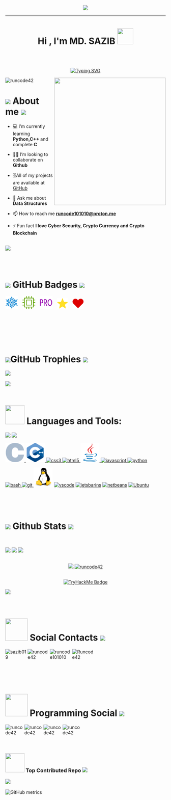 
<p align="center">

  <img src="https://blogger.googleusercontent.com/img/b/R29vZ2xl/AVvXsEg6vGyWMb5Vccye4z7y8JINLOtHgPbNSaibmCLJlHh693g3MG8jJLFwliiJ9PCtJbBh_hv2FUj2Yx_tx3aZrYM0Gk-MhxO8xQry91da7OSjpNgVCi78GiBFDM7sdP6NkFHW6T_G-7XunDbWzq1EdTn9w2KHteo3sbhlK9Iu0tN6Qkey-s74iGlFiby7_S6g/s2000/Banner1.png"/>
  

</p>

<hr>

<h1 align="center"><b >Hi , I'm MD. SAZIB</b>  <picture> <img src="https://blogger.googleusercontent.com/img/b/R29vZ2xl/AVvXsEjlpR7R6kqMKlDQQQhmzQ_1rel5-iZbKKpzdVKF160b0cMDIxhzE3XpFoj3MnbzA4RRLgh-trmCbjJMaHRTJ5WZHln0ZsXhADIuPdou_o8SffrDjYywvVHOJGpQ89kcpTw6lRwUuFwEkDf8H4yTNqnm33o6MQnD76h3uxUrhP6U8Zh-ADCvLKBWii6l5p_X/s512/hiiihiiihiii.gif" width="50px" height="50px"></picture>  </h1>
                                                        
<br><br>
                                                        
<p align="center">
  <a href="https://github.com/DenverCoder1/readme-typing-svg">
    <img src="https://readme-typing-svg.herokuapp.com?font=Fira+Code&weight=500&size=30&duration=3000&pause=1000&color=03A9F4&background=00000000&center=true&vCenter=true&width=800&height=100&lines=Assalamu+O+Alaikum+Warahmatullah!+🌟;Future+Cyber+Security+Specialist+🛡️;Computer+Science+Student+📘;Programming+Enthusiast+💻;Active+Learner+and+Researcher+📚;Love+to+Learn+New+Things!+🚀" alt="Typing SVG">
  </a>
</p>






<picture> <img align="right" src="https://user-images.githubusercontent.com/74038190/229223263-cf2e4b07-2615-4f87-9c38-e37600f8381a.gif" width="350px" height="400px"></picture>
<p align="left"> <img src="https://komarev.com/ghpvc/?username=mdsazibhossenrabby&label=Profile%20views&color=0e75b6&style=flat" alt="runcode42" /> </p>




# <picture><img src = "https://blogger.googleusercontent.com/img/b/R29vZ2xl/AVvXsEh1bJZ_fF2HtvRCxy9jaFb7069LsbZvR6cLdbthkryysLuaNDhWA-vJx3xvtPx4Hw4e5q_dOa4NpQ7fcjIbPyETQkAXfUsX0HmgmxgrC6mjYDP-c0cbd9TJcOBUYswww6DEZfC1fXw_UeGdegEWxPdpUEF0qnAwU90Ocs8-TiL1n0t6zE_rWV-_zFBcxQq-/s250/about.gif" width = 70px></picture> **About me** <img src = "https://blogger.googleusercontent.com/img/b/R29vZ2xl/AVvXsEhtW7yGXox6MaH4ZnlcUvta1fivKDaPYioshrpzYxvDNqdeeMTCYC6g5C3KzUqLswDkUnOIaG9ofVf82JI0OJEgSQkTLXHClj2HbHonatpHNwHE86Cc27YXA5FkqTBAj3fUwYddnr5NNeNcL7D7ZJsfuZlAJ-mC0TMgNo6rbMWtWUFLmkAbhkfifS9DXyrf/s480/aniFlame.gif" width = 100px>


- 💻 I’m currently learning **Python,C++** and  complete **C**

- 👀🎉 I’m looking to collaborate on **Github**

- 🗄️All of my projects are available at [GitHub](https://github.com/mdsazibhosserabby)

- 💬 Ask me about **Data Structures**

- 📫 How to reach me **runcode101010@proton.me**

- ⚡ Fun fact **I love Cyber Security, Crypto Currency and Crypto Blockchain**
<br>
<img src="https://user-images.githubusercontent.com/73097560/115834477-dbab4500-a447-11eb-908a-139a6edaec5c.gif">

<br><br>

# <picture><img src = "https://blogger.googleusercontent.com/img/b/R29vZ2xl/AVvXsEjmsX8jd3597k08HhU9WYl7AY_q0SDWbV9ymb4mtAWfoHe3FJCG1Sjis8w1LqqvBYuLMyy28ce1YmAwm2Rark53MllBzCd4Ho9K4yGQHcx4EKBr6gwLtwRL0Z_QzMnhf0AzjZ6I7twgN3Yj-JmhUhKVlpv7j5cqstCcTBINcora8Px7Ts1dpkJ5M4RecBz2/s512/badgeeeeee.gif" width = 70px></picture> **GitHub Badges** <img src = "https://blogger.googleusercontent.com/img/b/R29vZ2xl/AVvXsEhtW7yGXox6MaH4ZnlcUvta1fivKDaPYioshrpzYxvDNqdeeMTCYC6g5C3KzUqLswDkUnOIaG9ofVf82JI0OJEgSQkTLXHClj2HbHonatpHNwHE86Cc27YXA5FkqTBAj3fUwYddnr5NNeNcL7D7ZJsfuZlAJ-mC0TMgNo6rbMWtWUFLmkAbhkfifS9DXyrf/s480/aniFlame.gif" width = 100px>

<a href='https://archiveprogram.github.com/'><img src='https://raw.githubusercontent.com/acervenky/animated-github-badges/master/assets/acbadge.gif' width='40' height='40'></a> <a href='https://docs.github.com/en/developers'><img src='https://raw.githubusercontent.com/acervenky/animated-github-badges/master/assets/devbadge.gif' width='40' height='40'></a> <a href='https://github.com/pricing'><img src='https://raw.githubusercontent.com/acervenky/animated-github-badges/master/assets/pro.gif' width='40' height='40'></a> <a href='https://stars.github.com/'><img src='https://raw.githubusercontent.com/acervenky/animated-github-badges/master/assets/starbadge.gif' width='35' height='35'></a> <a href='https://docs.github.com/en/github/supporting-the-open-source-community-with-github-sponsors'><img src='https://raw.githubusercontent.com/acervenky/animated-github-badges/master/assets/sponsorbadge.gif' width='35' height='35'></a>

<br><br>
<br> <br><br>

</hr>

# <picture><img src = "https://blogger.googleusercontent.com/img/b/R29vZ2xl/AVvXsEhw36-HsLo02E2ZqGey31e8v9px5kKZ2eXnjHZhHv8RWZCYuKcxP-Z_taE8B18Oaf7He-x5JE8IGlqM7xRLvcx42z_ypSviBuB_ocgxkbSgJyMEoPDwwCDVU-v7q3lXjEh_7-mtF8Kxnl33Ig9P9QaB4a8JyFxhaIkkOPqXlSK792iAe21sxUGcGm0yL5et/s512/trooffffffffe.gif" width = 70px></picture>**GitHub Trophies** <img src = "https://blogger.googleusercontent.com/img/b/R29vZ2xl/AVvXsEhtW7yGXox6MaH4ZnlcUvta1fivKDaPYioshrpzYxvDNqdeeMTCYC6g5C3KzUqLswDkUnOIaG9ofVf82JI0OJEgSQkTLXHClj2HbHonatpHNwHE86Cc27YXA5FkqTBAj3fUwYddnr5NNeNcL7D7ZJsfuZlAJ-mC0TMgNo6rbMWtWUFLmkAbhkfifS9DXyrf/s480/aniFlame.gif" width = 100px>

![](https://github-profile-trophy.vercel.app/?username=mdsazibhossenrabby&theme=radical&no-frame=false&no-bg=false&margin-w=4)

<img src="https://user-images.githubusercontent.com/73097560/115834477-dbab4500-a447-11eb-908a-139a6edaec5c.gif">



<br>

<br> 


# <picture><img src = "https://blogger.googleusercontent.com/img/b/R29vZ2xl/AVvXsEj_vFHoy-yLY-rVEFC3H_srZrDWaePYe2fMS5VUomooVF8y-42Qu9sqNLEAOBwNLX0wy94-i8IULwNib2rrAgZyKX3_-Yw_lYnwWa-zoxSd5mT-ZL_HPxEu7h9a_Gc41T1lSgUKkxpACROjpjyG8SM8lQm5qih4Jv5qySXk6F7fxgzcod9TjEsDqqLTSVya/s400/languageee.gif" width="60" height="60"></picture> **Languages and Tools:**
<img src="https://skillicons.dev/icons?i=c,cpp,vscode&theme=dark" />
<img src = "https://blogger.googleusercontent.com/img/b/R29vZ2xl/AVvXsEhtW7yGXox6MaH4ZnlcUvta1fivKDaPYioshrpzYxvDNqdeeMTCYC6g5C3KzUqLswDkUnOIaG9ofVf82JI0OJEgSQkTLXHClj2HbHonatpHNwHE86Cc27YXA5FkqTBAj3fUwYddnr5NNeNcL7D7ZJsfuZlAJ-mC0TMgNo6rbMWtWUFLmkAbhkfifS9DXyrf/s480/aniFlame.gif" width = 100px>


<p align="left"> 
  <a href="https://www.cprogramming.com/" target="_blank" rel="noreferrer"> <img src="https://raw.githubusercontent.com/devicons/devicon/master/icons/c/c-original.svg" alt="c" width="60" height="60"/> </a>  
  <a href="https://www.w3schools.com/cpp/" target="_blank" rel="noreferrer"> <img src="https://raw.githubusercontent.com/devicons/devicon/master/icons/cplusplus/cplusplus-original.svg" alt="cplusplus" width="60" height="60"/> </a>
  <a href="https://www.w3schools.com/css/" target="_blank" rel="noreferrer"> <img src="https://user-images.githubusercontent.com/74038190/238200428-67f477ed-6624-42da-99f0-1a7b1a16eecb.gif" alt="css3" width="60" height="60"/> </a> 
  <a href="https://www.w3.org/html/" target="_blank" rel="noreferrer"> <img src="https://user-images.githubusercontent.com/74038190/238200426-29fd6286-4e7b-4d6c-818f-c4765d5e39a9.gif" alt="html5" width="60" height="60"/> </a> 
  <a href="https://www.java.com" target="_blank" rel="noreferrer"> <img src="https://raw.githubusercontent.com/devicons/devicon/master/icons/java/java-original.svg" alt="java" width="60" height="60"/> </a> 
  <a href="https://developer.mozilla.org/en-US/docs/Web/JavaScript" target="_blank" rel="noreferrer"> <img src="https://user-images.githubusercontent.com/74038190/212257454-16e3712e-945a-4ca2-b238-408ad0bf87e6.gif" alt="javascript" width="60" height="60"/> </a> 
  <a href="https://www.python.org" target="_blank" rel="noreferrer"> <img src="https://user-images.githubusercontent.com/74038190/212257472-08e52665-c503-4bd9-aa20-f5a4dae769b5.gif" alt="python" width="60" height="60"/> </a>
<p align="left"> <a href="https://www.gnu.org/software/bash/" target="_blank" rel="noreferrer"> <img src="https://www.vectorlogo.zone/logos/gnu_bash/gnu_bash-icon.svg" alt="bash" width="60" height="60"/> </a>
 <a href="https://git-scm.com/" target="_blank" rel="noreferrer"> <img src="https://www.vectorlogo.zone/logos/git-scm/git-scm-icon.svg" alt="git" width="60" height="60"/> </a>
<a href="https://www.linux.org/" target="_blank" rel="noreferrer"> <img src="https://raw.githubusercontent.com/devicons/devicon/master/icons/linux/linux-original.svg" alt="linux" width="60" height="60"/></a>
<a href="https://www.linux.org/" target="_blank" rel="noreferrer"> <img src="https://user-images.githubusercontent.com/74038190/212257465-7ce8d493-cac5-494e-982a-5a9deb852c4b.gif" alt="vscode" width="60" height="60"/></a>
  <a href="https://www.linux.org/" target="_blank" rel="noreferrer"> <img src="https://blogger.googleusercontent.com/img/b/R29vZ2xl/AVvXsEj3ATzz8EI6q6wUfzFmOdMtV5-wauR1J4azbEoOq7GK8D8CJE3labQxkVpwuuOk7QjY3OMZEL2sGEjnx_PoUQM_LQM1S8Nr-vPWLdQrK04uEfUaNKePIMcip-5fxffn51DwIplTKy6CRyfzd3HOeeHvIfgCHnPxGJN9_mcnmvnZJ25KJahEY3YNkdy9rQ5q/s500/JetsBrain.gif" alt="jetsbarins" width="60" height="60"/></a>
<a href="https://www.linux.org/" target="_blank" rel="noreferrer"> <img src="https://w7.pngwing.com/pngs/259/9/png-transparent-netbeans-logo-company-logo-brand-logo-company-brand-3d-icon-thumbnail.png" alt="netbeans" width="60" height="60"/></a>
<a href="https://www.linux.org/" target="_blank" rel="noreferrer"> <img src="https://blogger.googleusercontent.com/img/b/R29vZ2xl/AVvXsEjcuG3QSgVTgga3EGqyGQbllmfrM6YbStMvLREAyIWfP1bVhp2r6bzVwGMb6Nj1QENRUazEK9xNtGk3JzHQwlD19YepSpzQpydlgTQJpKKMYV3ATLX3buntTTjApzSdj-OipBo-JTpW-fh6SfAb3gxGDjYm5K2nYjAJ_ONYrnYemuGQevhadz6uNykNjKPw/s480/ubutu.gif" alt="Ubuntu" width="60" height="60"/></a>

  
</p>

<br> 
<br><br>
  
  
 # <picture><img src = "https://blogger.googleusercontent.com/img/b/R29vZ2xl/AVvXsEhFheiHkHYBa9HO2LKxv8aU_jHxYf2XLARUu6gcHNcTT3TF7GIsCPs0RH9wHSkhrzKBHoPYkoYk7nXVd83iAipNxZDj9QwZ287zBAjGnKkd4F98589IqkbNKkDGsLkXhNiZV-NJlUDtTCgtc90J0WRkEQkR6DRit96GILYZ-dJfx0QP197yUinXteFE6RvJ/s512/barrrrr.gif" width = 60px></picture> **Github Stats**  <img src = "https://blogger.googleusercontent.com/img/b/R29vZ2xl/AVvXsEhtW7yGXox6MaH4ZnlcUvta1fivKDaPYioshrpzYxvDNqdeeMTCYC6g5C3KzUqLswDkUnOIaG9ofVf82JI0OJEgSQkTLXHClj2HbHonatpHNwHE86Cc27YXA5FkqTBAj3fUwYddnr5NNeNcL7D7ZJsfuZlAJ-mC0TMgNo6rbMWtWUFLmkAbhkfifS9DXyrf/s480/aniFlame.gif" width = 100px>

 <br> 


<div align="left"> 
  
![](http://github-profile-summary-cards.vercel.app/api/cards/profile-details?username=mdsazibhossenrabby&theme=tokyonight)
![](http://github-profile-summary-cards.vercel.app/api/cards/most-commit-language?username=mdsazibhossenrabby&theme=tokyonight)
![](http://github-profile-summary-cards.vercel.app/api/cards/stats?username=mdsazibhossenrabby7&theme=tokyonight)

</div>

 <br> 

 <div align="center">

<a href="https://github.com/mdsazibhossenrabby/">

  <img src="https://github-readme-stats.vercel.app/api?username=mdsazibhossenrabby&include_all_commits=true&count_private=true&show_icons=true&line_height=20&title_color=7A7ADB&icon_color=2234AE&text_color=D3D3D3&bg_color=0,000000,130F40" width="450"/>

  <img src="https://github-readme-stats.vercel.app/api/top-langs?username=mdsazibhossenrabby&show_icons=true&locale=en&layout=compact&line_height=20&title_color=7A7ADB&icon_color=2234AE&text_color=D3D3D3&bg_color=0,000000,130F40" width="375"  alt="runcode42"/>

</a>
<br><br>

[![TryHackMe Badge](https://tryhackme.com/api/v2/badges/public-profile?userPublicId=3673017)](https://tryhackme.com)



</div>

<img src="https://user-images.githubusercontent.com/73097560/115834477-dbab4500-a447-11eb-908a-139a6edaec5c.gif" />



<br>
 <br><br>
 


# <picture><img src ="https://user-images.githubusercontent.com/74038190/235294016-6556559a-ed58-4ca6-a4c9-c307cbe0b6b7.gif" width = "70px" height="70px"></picture>  **Social Contacts** <img src = "https://blogger.googleusercontent.com/img/b/R29vZ2xl/AVvXsEhtW7yGXox6MaH4ZnlcUvta1fivKDaPYioshrpzYxvDNqdeeMTCYC6g5C3KzUqLswDkUnOIaG9ofVf82JI0OJEgSQkTLXHClj2HbHonatpHNwHE86Cc27YXA5FkqTBAj3fUwYddnr5NNeNcL7D7ZJsfuZlAJ-mC0TMgNo6rbMWtWUFLmkAbhkfifS9DXyrf/s480/aniFlame.gif" width = 100px>

<p>
<a href="https://x.com/im_mdsazib" target="blank"><img align="left" src="https://user-images.githubusercontent.com/74038190/241765460-cc4fe88c-7f7a-41d8-b449-34b7a178c1c6.gif" alt="sazib019" height="70" width="70" /></a>
<a href="https://www.linkedin.com/in/immdsazib" target="blank"><img align="left" src="https://user-images.githubusercontent.com/74038190/235294012-0a55e343-37ad-4b0f-924f-c8431d9d2483.gif" alt="runcode42" height="70" width="70" /></a>
<a href="https://www.facebook.com/immdsazib/" target="blank"><img align="left" src="https://user-images.githubusercontent.com/74038190/235294010-ec412ef5-e3da-4efa-b1d4-0ab4d4638755.gif" alt="runcode101010" height="70" width="70"/></a>
<a href="https://discord.gg/immdsazib" target="blank"><img align="left" src="https://user-images.githubusercontent.com/74038190/235294015-47144047-25ab-417c-af1b-6746820a20ff.gif" alt="Runcode42" height="70" width="70" /></a>

</p>
<br><br>
<br><br>
<br><br>

# <picture><img src = "https://blogger.googleusercontent.com/img/b/R29vZ2xl/AVvXsEj3ATzz8EI6q6wUfzFmOdMtV5-wauR1J4azbEoOq7GK8D8CJE3labQxkVpwuuOk7QjY3OMZEL2sGEjnx_PoUQM_LQM1S8Nr-vPWLdQrK04uEfUaNKePIMcip-5fxffn51DwIplTKy6CRyfzd3HOeeHvIfgCHnPxGJN9_mcnmvnZJ25KJahEY3YNkdy9rQ5q/s500/JetsBrain.gif" height="70" width="70" ></picture> **Programming Social** <img src = "https://blogger.googleusercontent.com/img/b/R29vZ2xl/AVvXsEhtW7yGXox6MaH4ZnlcUvta1fivKDaPYioshrpzYxvDNqdeeMTCYC6g5C3KzUqLswDkUnOIaG9ofVf82JI0OJEgSQkTLXHClj2HbHonatpHNwHE86Cc27YXA5FkqTBAj3fUwYddnr5NNeNcL7D7ZJsfuZlAJ-mC0TMgNo6rbMWtWUFLmkAbhkfifS9DXyrf/s480/aniFlame.gif" width = 100px>

<p>

<a href="https://codeforces.com/profile/runcode42" target="blank"><img align="left" src="https://raw.githubusercontent.com/rahuldkjain/github-profile-readme-generator/master/src/images/icons/Social/codeforces.svg" alt="runcode42" height="50" width="60" /></a>

<a href="https://www.codechef.com/users/runcode42" target="blank"><img align="left" src="https://cdn.jsdelivr.net/npm/simple-icons@3.1.0/icons/codechef.svg" alt="runcode42" height="50" width="60" /></a>

<a href="https://www.leetcode.com/runcode42" target="blank"><img align="left" src="https://raw.githubusercontent.com/rahuldkjain/github-profile-readme-generator/master/src/images/icons/Social/leet-code.svg" alt="runcode42" height="50" width="60" /></a>

<a href="https://www.topcoder.com/members/runcode42" target="blank"><img align="left" src="https://raw.githubusercontent.com/rahuldkjain/github-profile-readme-generator/master/src/images/icons/Social/topcoder.svg" alt="runcode42" height="50" width="60" /></a>
</p>

  <br><br><br><br>

  ### <picture><img src = "https://blogger.googleusercontent.com/img/b/R29vZ2xl/AVvXsEhbirKv2eYS_dY9-n7TLbhO_GWMw_UCbc3PYgaaa_O0hjKhgB52Rz30em_wHewgEW4fUMtunndwOotFZa73FdkSqPgNPsKtLTjcfOG8NM46zCMiBCVvIg5tiWAicIKFsJ0q3aXgHZvXsjPFVWq5aDfURTSeUf-pGOCZdifuk05zM2t_q1D9ssnUFeJADrnv/s512/toppppp.gif" width="60" height="60"></picture> **Top Contributed Repo**  <img src = "https://blogger.googleusercontent.com/img/b/R29vZ2xl/AVvXsEhtW7yGXox6MaH4ZnlcUvta1fivKDaPYioshrpzYxvDNqdeeMTCYC6g5C3KzUqLswDkUnOIaG9ofVf82JI0OJEgSQkTLXHClj2HbHonatpHNwHE86Cc27YXA5FkqTBAj3fUwYddnr5NNeNcL7D7ZJsfuZlAJ-mC0TMgNo6rbMWtWUFLmkAbhkfifS9DXyrf/s480/aniFlame.gif" width = 100px>
![](https://github-contributor-stats.vercel.app/api?username=mdsazibhossenrabby&limit=5&theme=flat&combine_all_yearly_contributions=true)
  
 
![GitHub metrics](https://metrics.lecoq.io/mdsazibhossenrabby/?cachebuster=1)




